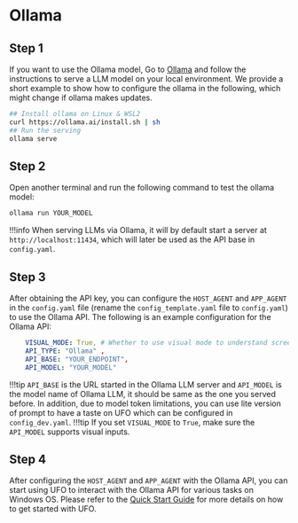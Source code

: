 # Ollama

## Step 1
If you want to use the Ollama model, Go to [Ollama](https://github.com/jmorganca/ollama) and follow the instructions to serve a LLM model on your local environment. We provide a short example to show how to configure the ollama in the following, which might change if ollama makes updates.

```bash
## Install ollama on Linux & WSL2
curl https://ollama.ai/install.sh | sh
## Run the serving
ollama serve
```

## Step 2
Open another terminal and run the following command to test the ollama model:

```bash
ollama run YOUR_MODEL
```

!!!info
    When serving LLMs via Ollama, it will by default start a server at `http://localhost:11434`, which will later be used as the API base in `config.yaml`.

## Step 3
After obtaining the API key, you can configure the `HOST_AGENT` and `APP_AGENT` in the `config.yaml` file (rename the `config_template.yaml` file to `config.yaml`) to use the Ollama API. The following is an example configuration for the Ollama API:

```yaml
    VISUAL_MODE: True, # Whether to use visual mode to understand screenshots and take actions
    API_TYPE: "Ollama" ,
    API_BASE: "YOUR_ENDPOINT",   
    API_MODEL: "YOUR_MODEL"
```

!!!tip
    `API_BASE` is the URL started in the Ollama LLM server and `API_MODEL` is the model name of Ollama LLM, it should be same as the one you served before. In addition, due to model token limitations, you can use lite version of prompt to have a taste on UFO which can be configured in `config_dev.yaml`.
!!!tip
    If you set `VISUAL_MODE` to `True`, make sure the `API_MODEL` supports visual inputs.

## Step 4
After configuring the `HOST_AGENT` and `APP_AGENT` with the Ollama API, you can start using UFO to interact with the Ollama API for various tasks on Windows OS. Please refer to the [Quick Start Guide](../getting_started/quick_start.md) for more details on how to get started with UFO.



